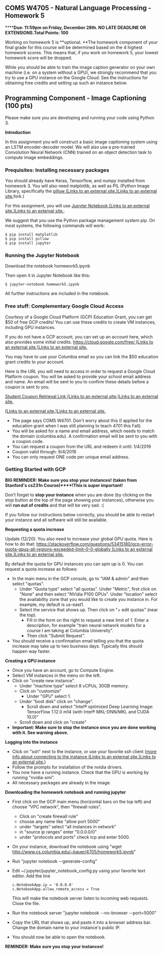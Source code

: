 ## COMS W4705 - Natural Language Processing - Homework 5

******Due: 11:59pm on Friday, December 28th. NO LATE DEADLINE OR EXTENSIONS.Total Points: 100**

Working on homework 5 is **optional. **The homework component of your final grade for this course will be determined based on the 4 highest homework scores. This means that, if you work on homework 5, your lowest homework score will be dropped. 

While you should be able to train the image caption generator on your own machine (i.e. on a system without a GPU), we strongly recommend that you try to use a GPU instance on the Google Cloud. See the instructions for obtaining free credits and setting up such an instance below. 

## **Programming Component - Image Captioning (100 pts)**

Please make sure you are developing and running your code using Python 3. 

**Introduction**

In this assignment you will construct a basic image captioning system using an LSTM encoder-decoder model. We will also use a pre-trained Convolution Neural Network (CNN) trained on an object detection task to compute image embeddings. 

### Prequisites: Installing necessary packages

You should already have Keras, Tensorflow, and numpy installed from homework 3. 
You will also need matplotlib, as well as PIL (Python Image Library, specifically the [pillow (Links to an external site.)Links to an external site.](https://pillow.readthedocs.io/)fork.)

For this assignment, you will use [Jupyter Notebook (Links to an external site.)Links to an external site.](https://jupyter.org/). 

We suggest that you use the Python package management system pip. 
On most systems, the following commands will work:

```
$ pip install matplotlib
$ pip install pillow
$ pip install jupyter
```

### Running the Jupyter Notebook

Download the notebook homework5.ipynb

Then open it in Jupyter Notebook like this: 

```
$ jupyter-notebook homework5.ipynb
```

All further instructions are included in the notebook. 

 

### Free stuff: Complementary Google Cloud Access

Courtesy of a Google Cloud Platform (GCP) Education Grant, you can get $50 of free GCP credits! You can use these credits to create VM instances, including GPU instances.  

If you do not have a GCP account, you can set up an account here, which also provides some initial credits. [https://cloud.google.com/free/ (Links to an external site.)Links to an external site.](https://cloud.google.com/free/)

You may have to use your Columbia email so you can link the $50 education grant credits to your account. 

Here is the URL you will need to access in order to request a Google Cloud Platform coupon. You will be asked to provide your school email address and name. An email will be sent to you to confirm these details before a coupon is sent to you.

[Student Coupon Retrieval Link (Links to an external site.)Links to an external site.](http://google.force.com/GCPEDU?cid=oZkuL4%2BXJPKEEwSqfCWpard9oqcxM3PLdJJ6%2B5lEisZc8dSn9IZl2x5OIFXUutY6/)

[ (Links to an external site.)Links to an external site.](http://google.force.com/GCPEDU?cid=oZkuL4%2BXJPKEEwSqfCWpard9oqcxM3PLdJJ6%2B5lEisZc8dSn9IZl2x5OIFXUutY6/)

- The page says COMS W4701. Don't worry about this (I applied for the education grant when I was still planning to teach 4701 this Fall). 
- You will be asked for a name and email address, which needs to match the domain (columbia.edu). A confirmation email will be sent to you with a coupon code.
- You can request a coupon from the URL and redeem it until: 1/4/2019
- Coupon valid through: 9/4/2019
- You can only request ONE code per unique email address.

### Getting Started with GCP

**BIG REMINDER: Make sure you stop your instances! (taken from Stanford's cs231n Course)****!This is super important!**

Don’t forget to **stop your instance** when you are done (by clicking on the stop button at the top of the page showing your instances), otherwise you will **run out of credits** and that will be very sad. :(

If you follow our instructions below correctly, you should be able to restart your instance and all software will still be available.

**Requesting a quota increase**

 

Update (12/20): You also need to increase your global GPU quota. Here is how to do that: [https://stackoverflow.com/questions/53415180/gcp-error-quota-gpus-all-regions-exceeded-limit-0-0-globally (Links to an external site.)Links to an external site.](https://stackoverflow.com/questions/53415180/gcp-error-quota-gpus-all-regions-exceeded-limit-0-0-globally)

By default the quota for GPU instances you can spin up is 0. You can request a quota increase as follows: 

- In the main menu in the GCP console, go to "IAM & admin" and then select "quotas".
  - Under "Quota type" select "all quotas". Under "Metric", first click on "None" and then select "NVidia P100 GPUs". Under "location" select the availability zone that you would like to create you instance in. For example, my default is us-east1.
  - Select the service that shows up. Then click on "+ edit quotas" (near the top). 
    - Fill in the form on the right to request a new limit of 1. Enter a description, for example "train neural network models for a course I am taking at Columbia University". 
    - Then click "Submit Request".
- You should receive a confirmation email telling you that the quota increase may take up to two business days. Typically this should happen way faster. 

**Creating a GPU instance**

- Once you have an account, go to Compute Engine. 
- Select VM instances in the menu on the left. 
- Click on "create new instance". 
  - Under "machine type" select 8 vCPUs, 30GB memory. 
  - Click on "customize" 
    - Under "GPU" select 1.
  - Under "boot disk" click on "change". 
    - Scroll down and select "Intel® optimized Deep Learning Image: TensorFlow 1.12.0 m14 (with Intel® MKL-DNN/MKL and CUDA 10.0)"
  - Scroll down and click on "create"
- **Important:  Make sure to stop the instance once you are done working with it. See warning above.**

**Logging into the instance**

- Click on "ssh" next to the instance, or use your favorite ssh client ([more info about connecting to the instance (Links to an external site.)Links to an external site.](https://cloud.google.com/compute/docs/instances/connecting-advanced))
- Follow the prompts for installation of the nvidia drivers. 
- You now have a running instance. Check that the GPU is working by running "nvidia-smi".
- All necessary packages are already in the image. 

**Downloading the homework notebook and running jupyter**

- First click on the GCP main menu (horizontal bars on the top left) and choose "VPC network", then "firewall rules". 

  - Click on "create firewall rule" 
  - choose any name like "allow port 5000"
  - under "targets" select "all instances in network" 
  - in "source ip ranges" enter "0.0.0.0/0"
  - under "protocols and ports" check tcp and enter 5000. 

- On your instance, download the notebook using "wget <http://www.cs.columbia.edu/~bauer/4705/homework5.ipynb>"

- Run "jupyter notebook --generate-config"

- Edit ~/.jupyter/jupyter_notebook_config.py using your favorite text editor. Add the line

  ```
  c.NotebookApp.ip = '0.0.0.0'
  c.NotebookApp.allow_remote_access = True
  ```

  This will make the notebook server listen to incoming web requests. Close the file. 

- Run the notebook server "jupyter notebook --no-browser --port=5000"

- Copy the URL that shows up, and paste it into a browser address bar. Change the domain name to your instance's public IP. 

- You should now be able to open the notebook. 

**REMINDER: Make sure you stop your instances!**